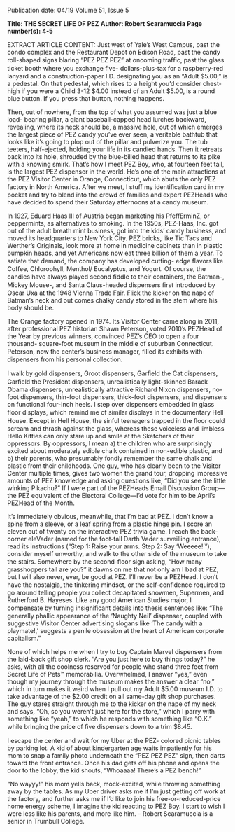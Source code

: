 Publication date: 04/19
Volume 51, Issue 5

**Title: THE SECRET LIFE OF PEZ**
**Author: Robert Scaramuccia**
**Page number(s): 4-5**

EXTRACT ARTICLE CONTENT:
Just west of Yale’s West Campus, 
past the condo complex and the 
Restaurant Depot on Edison Road, past 
the candy roll-shaped signs blaring “PEZ 
PEZ PEZ” at oncoming trafﬁc, past the 
glass ticket booth where you exchange ﬁve-
dollars-plus-tax for a raspberry-red lanyard 
and a construction-paper I.D. designating 
you as an “Adult $5.00,” is a pedestal. On 
that pedestal, which rises to a height you’d 
consider chest-high if you were a Child 
3-12 $4.00 instead of an Adult $5.00, is a 
round blue button. If you press that button, 
nothing happens. 

Then, out of nowhere, from the top of 
what you assumed was just a blue load-
bearing pillar, a giant baseball-capped 
head lurches backward, revealing, where 
its neck should be, a massive hole, out of 
which emerges the largest piece of PEZ 
candy you’ve ever seen, a veritable bathtub 
that looks like it’s going to plop out of the 
pillar and pulverize you. The tub teeters, 
half-ejected, holding your life in its candied 
hands. Then it retreats back into its hole, 
shrouded by the blue-billed head that 
returns to its pike with a knowing smirk. 
That’s how I meet PEZ Boy, who, 
at fourteen feet tall, is the largest PEZ 
dispenser in the world. He’s one of the 
main attractions at the PEZ Visitor Center 
in Orange, Connecticut, which abuts the 
only PEZ factory in North America. After 
we meet, I stuff my identiﬁcation card in 
my pocket and try to blend into the crowd 
of families and expert PEZHeads who have 
decided to spend their Saturday afternoons 
at a candy museum. 

In 1927, Eduard Haas III of 
Austria 
began 
marketing 
his 
PfeffErminZ, or peppermints, as 
alternatives to smoking. In the 
1950s, PEZ-Haas, Inc. got out of 
the adult breath mint business, 
got into the kids’ candy business, 
and moved its headquarters to 
New York City. PEZ bricks, like 
Tic Tacs and Werther’s Originals, 
look more at home in medicine 
cabinets than in plastic pumpkin 
heads, and yet Americans now 
eat three billion of them a year. To satiate that 
demand, the company has developed cutting-
edge ﬂavors like Coffee, Chlorophyll, Menthol/
Eucalyptus, and Yogurt. Of course, the candies 
have always played second ﬁddle to their 
containers, the Batman-, Mickey Mouse-, and 
Santa Claus-headed dispensers ﬁrst introduced by 
Oscar Uxa at the 1948 Vienna Trade Fair. Flick 
the kicker on the nape of Batman’s neck and out 
comes chalky candy stored in the stem where his 
body should be. 

The Orange factory opened in 1974. Its Visitor 
Center came along in 2011, after professional 
PEZ historian Shawn Peterson, voted 2010’s 
PEZHead of the Year by previous winners, 
convinced PEZ’s CEO to open a four thousand-
square-foot museum in the middle of suburban 
Connecticut. Peterson, now the center’s business 
manager, ﬁlled its exhibits with dispensers from 
his personal collection. 

I walk by gold dispensers, Groot dispensers, 
Garﬁeld the Cat dispensers, Garﬁeld the President 
dispensers, unrealistically light-skinned Barack 
Obama 
dispensers, 
unrealistically 
attractive 
Richard Nixon dispensers, no-foot dispensers, 
thin-foot dispensers, thick-foot dispensers, and 
dispensers on functional four-inch heels. I step 
over dispensers embedded in glass ﬂoor displays, 
which remind me of similar displays in the 
documentary Hell House. Except in Hell House, 
the sinful teenagers trapped in the ﬂoor could 
scream and thrash against the glass, whereas these 
voiceless and limbless Hello Kitties can only stare 
up and smile at the Sketchers of their oppressors. 
By oppressors, I mean a) the children who 
are surprisingly excited about moderately edible 
chalk contained in non-edible plastic, and b) their 
parents, who presumably fondly remember the 
same chalk and plastic from their childhoods. One 
guy, who has clearly been to the Visitor Center 
multiple times, gives two women the grand tour, 
dropping impressive amounts of PEZ knowledge 
and asking questions like, “Did you see the little 
winking Pikachu?” If I were part of the PEZHeads 
Email Discussion Group—the PEZ equivalent 
of the Electoral College—I’d vote for him to be 
April’s PEZHead of the Month.

It’s immediately obvious, meanwhile, 
that I’m bad at PEZ. I don’t know 
a spine from a sleeve, or a 
leaf spring from a plastic 
hinge pin. I score an 
eleven out of twenty 
on 
the 
interactive 
PEZ trivia game. 
I reach the back-
corner eleVader 
(named for the 
foot-tall 
Darth 
Vader surveilling 
entrance), 
read 
its 
instructions (“Step 1: Raise your arms. Step 2: Say 
‘Weeeee!’”), consider myself unworthy, and walk 
to the other side of the museum to take the stairs. 
Somewhere by the second-ﬂoor sign asking, “How 
many grasshoppers tall are you?” it dawns on me 
that not only am I bad at PEZ, but I will also never, 
ever, be good at PEZ. I’ll never be a PEZHead. I 
don’t have the nostalgia, the tinkering mindset, 
or the self-conﬁdence required to go around 
telling people you collect decapitated snowmen, 
Supermen, and Rutherford B. Hayeses. Like any 
good American Studies major, I compensate by 
turning insigniﬁcant details into thesis sentences 
like: “The generally phallic appearance of the 
‘Naughty Neil’ dispenser, coupled with suggestive 
Visitor Center advertising slogans like ‘The candy 
with a playmate!,’ suggests a penile obsession at 
the heart of American corporate capitalism.”

None of which helps me when I try to buy 
Captain Marvel dispensers from the laid-back gift 
shop clerk. “Are you just here to buy things today?” 
he asks, with all the coolness reserved for people 
who stand three feet from Secret Life of Pets™ 
memorabilia. Overwhelmed, I answer “yes,” even 
though my journey through the museum makes 
the answer a clear “no,” which in turn makes it 
weird when I pull out my Adult $5.00 museum 
I.D. to take advantage of the $2.00 credit on all 
same-day gift shop purchases. The guy stares 
straight through me to the kicker on the nape of 
my neck and says, “Oh, so you weren’t just here 
for the store,” which I parry with something like 
“yeah,” to which he responds with something like 
“O.K.” while bringing the price of ﬁve dispensers 
down to a trim $8.45. 

I 
escape 
the center and wait for my 
Uber at the PEZ-
colored 
picnic 
tables 
by 
parking lot. A kid of 
about 
kindergarten 
age waits impatiently 
for his mom to snap a 
family photo underneath 
the “PEZ PEZ PEZ” sign, 
then darts toward the front 
entrance. Once his dad gets off 
his phone and opens the door to the 
lobby, the kid shouts, “Whoaaaa! There’s 
a PEZ bench!”

“No wayyy!” his mom yells back, mock-excited, 
while throwing something away by the tables. As 
my Uber driver asks me if I’m just getting off work 
at the factory, and further asks me if I’d like to join 
his free-or-reduced-price home energy scheme, I 
imagine the kid reacting to PEZ Boy. I start to 
wish I were less like his parents, and more like 
him. 
– Robert Scaramuccia is a 
senior in Trumbull College.


<br>